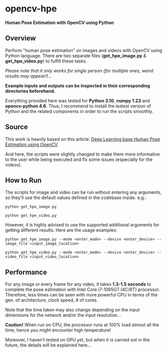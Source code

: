 # opencv-hpe

**Human Pose Estimation with OpenCV using Python**

## Overview

Perform "human pose estimation" on images and videos with OpenCV using Python language. There are two separate files (**get_hpe_image.py** & **get_hpe_video.py**) to fulfill these tasks.

_Please note that it only works for single person (for multiple ones, weird results may appear!)..._

**Example inputs and outputs can be inspected in their corresponding directories beforehand.**

Everything provided here was tested for **Python 3.10**, **numpy 1.23** and **opencv-python 4.6**. Thus, I recommend to install the lastest version of Python and the related components in order to run the scripts smoothly.

## Source

This work is heavily based on this article: [Deep Learning base Human Pose Estimation using OpenCV](https://learnopencv.com/deep-learning-based-human-pose-estimation-using-opencv-cpp-python/) 

And here, the scripts were slightly changed to make them more informative to the user while being executed and fix some issues (especially for the videos).

## How to Run

The scripts for image and video can be run without entering any arguments, so they'll use the default values defined in the codebase inside. e.g.:

```
python get_hpe_image.py

python get_hpe_video.py
```

However, it is highly advised to use the supported additional arguments for getting different results. Here are the usage examples:

```
python get_hpe_image.py --mode <enter_mode> --device <enter_device> --image_file <input_image_location>

python get_hpe_video.py --mode <enter_mode> --device <enter_device> --video_file <input_video_location>
```

## Performance

For any image or every frame for any video, it takes **1.3-1.5 seconds** to complete the pose estimation with Intel Core i7-1065G7 (4C/8T) processor. Therefore, less times can be seen with more powerful CPU in terms of the gen. of architecture, clock speed, # of cores.

Note that the time taken may also change depending on the input dimensions for the network and/or the input resolution...

**Caution!** When run on CPU, the processor runs at 100% load almost all the time, hence you might encounter high temperature!

Moreover, I haven't tested on GPU yet, but when it is carried out in the future, the details will be explained here...
